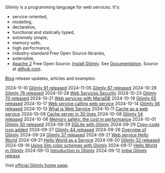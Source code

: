 Gliimly is a programming language for web services\. It's:
* service\-oriented, 
* modeling, 
* declarative, 
* functional and statically typed, 
* extremely simple,
* memory\-safe, 
* high\-performance,
* industry\-standard Free Open Source libraries,
* extensible,
* [Apache 2](http://gliimly.github.io//license.html) Free Open Source\.
[Install Gliimly](http://gliimly.github.io//install.html)\. See [Documentation](http://gliimly.github.io//documentation.html)\. Source at [github\.com](https://github.com/gliimly/gliimly)\. 

[Blog](https://gliimly.blogspot.com/) release updates, articles and examples:

2024\-11\-10 [Gliimly 91 released](https://gliimly.blogspot.com/2024/11/gliimly-91-released.html)
2024\-11\-05 [Gliimly 87 released](https://gliimly.blogspot.com/2024/11/gliimly-87-released.html)
2024\-10\-28 [Gliimly 76 released](https://gliimly.blogspot.com/2024/10/gliimly-76-released.html)
2024\-10\-28 [Web Services Security](https://gliimly.blogspot.com/2024/10/web-services-security.html)
2024\-10\-23 [Gliimly 70 released](https://gliimly.blogspot.com/2024/10/gliimly-70-released.html)
2024\-10\-21 [Web services with MariaDB](https://gliimly.blogspot.com/2024/10/web-service-with-mariadb.html)
2024\-10\-19 [Gliimly 65 released](https://gliimly.blogspot.com/2024/10/gliimly-65-released.html)
2024\-10\-17 [Web service calling web service](https://gliimly.blogspot.com/2024/10/web-service-calling-web-service.html)
2024\-10\-14 [Gliimly 56 released](https://gliimly.blogspot.com/2024/10/gliimly-56-released.html)
2024\-10\-13 [What is Web Service](https://gliimly.blogspot.com/2024/10/what-is-web-service.html)
2024\-10\-11 [Cache as a web service](https://gliimly.blogspot.com/2024/10/cache-as-web-service.html)
2024\-10\-09 [Cache server in 30 lines ](https://gliimly.blogspot.com/2024/10/cache-server-as-web-service-in-30-lines.html)
2024\-10\-08 [Gliimly 54 released](https://gliimly.blogspot.com/2024/10/gliimly-54-released.html)
2024\-10\-06 [Memory safety: the cost in performance](https://gliimly.blogspot.com/2024/10/memory-safety-cost-in-performance.html)
2024\-10\-01 [Gliimly 50 released](https://gliimly.blogspot.com/2024/10/gliimly-50-released.html)
2024\-09\-29 [SQLite with Gliimly](https://gliimly.blogspot.com/2024/09/sqlite-with-gliimly.html)
2024\-09\-29 [Copy\-code icon added](https://gliimly.blogspot.com/2024/09/copy-code-icon-added.html)
2024\-09\-27 [Gliimly 44 released](https://gliimly.blogspot.com/2024/09/gliimly-44-released.html)
2024\-09\-26 [Overview of Gliimly](https://gliimly.blogspot.com/2024/09/overview-of-gliimly.html)
2024\-09\-24 [Gliimly 37 released](https://gliimly.blogspot.com/2024/09/gliimly-37-released.html)
2024\-09\-21 [Web service Hello World](https://gliimly.blogspot.com/2024/09/web-service-hello-world.html)
2024\-09\-21 [Hello World as a Service](https://gliimly.blogspot.com/2024/09/hello-world-as-service.html)
2024\-09\-20 [Gliimly 32 released](https://gliimly.blogspot.com/2024/09/gliimly-32-released.html)
2024\-09\-19 [Using Vim color schemes with Gliimly](https://gliimly.blogspot.com/2024/09/using-vim-color-schemes-with-gliimly.html)
2024\-09\-17 [Hello World in Gliimly](https://gliimly.blogspot.com/2024/09/hello-world-in-gliimly.html)
2024\-09\-13 [Introduction to Gliimly](https://gliimly.blogspot.com/2024/09/introduction-to-gliim-body-html.html)
2024\-09\-12 [Initial Gliimly release](https://gliimly.blogspot.com/2024/09/12-is-initial-gliim-release-formerly.html)

Visit [official Gliimly home page](http://gliimly.github.io).

